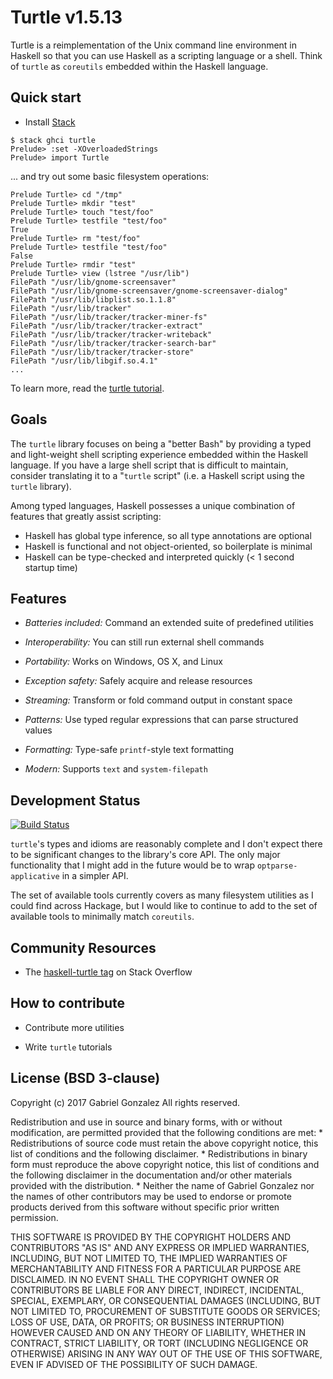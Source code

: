 # Turtle v1.5.13

Turtle is a reimplementation of the Unix command line environment in Haskell so
that you can use Haskell as a scripting language or a shell.  Think of `turtle`
as `coreutils` embedded within the Haskell language.

## Quick start

* Install [Stack](https://github.com/commercialhaskell/stack)

```
$ stack ghci turtle
Prelude> :set -XOverloadedStrings
Prelude> import Turtle
```

... and try out some basic filesystem operations:

```
Prelude Turtle> cd "/tmp"
Prelude Turtle> mkdir "test"
Prelude Turtle> touch "test/foo"
Prelude Turtle> testfile "test/foo"
True
Prelude Turtle> rm "test/foo"
Prelude Turtle> testfile "test/foo"
False
Prelude Turtle> rmdir "test"
Prelude Turtle> view (lstree "/usr/lib")
FilePath "/usr/lib/gnome-screensaver"
FilePath "/usr/lib/gnome-screensaver/gnome-screensaver-dialog"
FilePath "/usr/lib/libplist.so.1.1.8"
FilePath "/usr/lib/tracker"
FilePath "/usr/lib/tracker/tracker-miner-fs"
FilePath "/usr/lib/tracker/tracker-extract"
FilePath "/usr/lib/tracker/tracker-writeback"
FilePath "/usr/lib/tracker/tracker-search-bar"
FilePath "/usr/lib/tracker/tracker-store"
FilePath "/usr/lib/libgif.so.4.1"
...
```

To learn more, read the [turtle tutorial](https://hackage.haskell.org/package/turtle/docs/Turtle-Tutorial.html).

## Goals

The `turtle` library focuses on being a "better Bash" by providing a typed and
light-weight shell scripting experience embedded within the Haskell language.
If you have a large shell script that is difficult to maintain, consider
translating it to a "`turtle` script" (i.e. a Haskell script using the `turtle`
library).

Among typed languages, Haskell possesses a unique combination of features that
greatly assist scripting:

* Haskell has global type inference, so all type annotations are optional
* Haskell is functional and not object-oriented, so boilerplate is minimal
* Haskell can be type-checked and interpreted quickly (< 1 second startup time)

## Features

* *Batteries included:* Command an extended suite of predefined utilities

* *Interoperability:* You can still run external shell commands

* *Portability:* Works on Windows, OS X, and Linux

* *Exception safety:* Safely acquire and release resources 

* *Streaming:* Transform or fold command output in constant space

* *Patterns:* Use typed regular expressions that can parse structured values

* *Formatting:* Type-safe `printf`-style text formatting

* *Modern:* Supports `text` and `system-filepath`

## Development Status

[![Build Status](https://travis-ci.org/Gabriel439/Haskell-Turtle-Library.png)](https://travis-ci.org/Gabriel439/Haskell-Turtle-Library)

`turtle`'s types and idioms are reasonably complete and I don't expect there
to be significant changes to the library's core API.  The only major
functionality that I might add in the future would be to wrap
`optparse-applicative` in a simpler API.

The set of available tools currently covers as many filesystem utilities as I
could find across Hackage, but I would like to continue to add to the set of
available tools to minimally match `coreutils`.

## Community Resources

* The
  [haskell-turtle tag](http://stackoverflow.com/questions/tagged/haskell-turtle)
  on Stack Overflow

## How to contribute

* Contribute more utilities

* Write `turtle` tutorials

## License (BSD 3-clause)

Copyright (c) 2017 Gabriel Gonzalez
All rights reserved.

Redistribution and use in source and binary forms, with or without modification,
are permitted provided that the following conditions are met:
    * Redistributions of source code must retain the above copyright notice,
      this list of conditions and the following disclaimer.
    * Redistributions in binary form must reproduce the above copyright notice,
      this list of conditions and the following disclaimer in the documentation
      and/or other materials provided with the distribution.
    * Neither the name of Gabriel Gonzalez nor the names of other contributors
      may be used to endorse or promote products derived from this software
      without specific prior written permission.

THIS SOFTWARE IS PROVIDED BY THE COPYRIGHT HOLDERS AND CONTRIBUTORS "AS IS" AND
ANY EXPRESS OR IMPLIED WARRANTIES, INCLUDING, BUT NOT LIMITED TO, THE IMPLIED
WARRANTIES OF MERCHANTABILITY AND FITNESS FOR A PARTICULAR PURPOSE ARE
DISCLAIMED. IN NO EVENT SHALL THE COPYRIGHT OWNER OR CONTRIBUTORS BE LIABLE FOR
ANY DIRECT, INDIRECT, INCIDENTAL, SPECIAL, EXEMPLARY, OR CONSEQUENTIAL DAMAGES
(INCLUDING, BUT NOT LIMITED TO, PROCUREMENT OF SUBSTITUTE GOODS OR SERVICES;
LOSS OF USE, DATA, OR PROFITS; OR BUSINESS INTERRUPTION) HOWEVER CAUSED AND ON
ANY THEORY OF LIABILITY, WHETHER IN CONTRACT, STRICT LIABILITY, OR TORT
(INCLUDING NEGLIGENCE OR OTHERWISE) ARISING IN ANY WAY OUT OF THE USE OF THIS
SOFTWARE, EVEN IF ADVISED OF THE POSSIBILITY OF SUCH DAMAGE.
